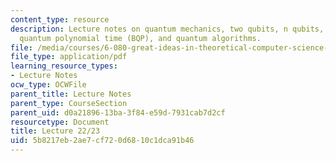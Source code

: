 ```yaml
---
content_type: resource
description: Lecture notes on quantum mechanics, two qubits, n qubits, bounded-error
  quantum polynomial time (BQP), and quantum algorithms.
file: /media/courses/6-080-great-ideas-in-theoretical-computer-science-spring-2008/5b8217eb2ae7cf720d6810c1dca91b46_lec22_23.pdf
file_type: application/pdf
learning_resource_types:
- Lecture Notes
ocw_type: OCWFile
parent_title: Lecture Notes
parent_type: CourseSection
parent_uid: d0a21896-13ba-3f84-e59d-7931cab7d2cf
resourcetype: Document
title: Lecture 22/23
uid: 5b8217eb-2ae7-cf72-0d68-10c1dca91b46
---
```

